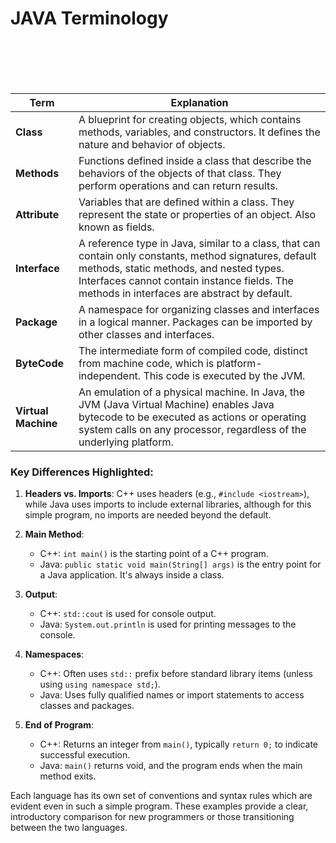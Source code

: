 # JAVA Terminology

<br>
<br>
<br>
<br>

| Term                | Explanation                                                                                                                                                                                                                                        |
| ------------------- | -------------------------------------------------------------------------------------------------------------------------------------------------------------------------------------------------------------------------------------------------- |
| **Class**           | A blueprint for creating objects, which contains methods, variables, and constructors. It defines the nature and behavior of objects.                                                                                                              |
| **Methods**         | Functions defined inside a class that describe the behaviors of the objects of that class. They perform operations and can return results.                                                                                                         |
| **Attribute**       | Variables that are defined within a class. They represent the state or properties of an object. Also known as fields.                                                                                                                              |
| **Interface**       | A reference type in Java, similar to a class, that can contain only constants, method signatures, default methods, static methods, and nested types. Interfaces cannot contain instance fields. The methods in interfaces are abstract by default. |
| **Package**         | A namespace for organizing classes and interfaces in a logical manner. Packages can be imported by other classes and interfaces.                                                                                                                   |
| **ByteCode**        | The intermediate form of compiled code, distinct from machine code, which is platform-independent. This code is executed by the JVM.                                                                                                               |
| **Virtual Machine** | An emulation of a physical machine. In Java, the JVM (Java Virtual Machine) enables Java bytecode to be executed as actions or operating system calls on any processor, regardless of the underlying platform.                                     |

### Key Differences Highlighted:

1. **Headers vs. Imports**: C++ uses headers (e.g., `#include <iostream>`), while Java uses imports to include external libraries, although for this simple program, no imports are needed beyond the default.

2. **Main Method**:

   - C++: `int main()` is the starting point of a C++ program.
   - Java: `public static void main(String[] args)` is the entry point for a Java application. It's always inside a class.

3. **Output**:

   - C++: `std::cout` is used for console output.
   - Java: `System.out.println` is used for printing messages to the console.

4. **Namespaces**:

   - C++: Often uses `std::` prefix before standard library items (unless using `using namespace std;`).
   - Java: Uses fully qualified names or import statements to access classes and packages.

5. **End of Program**:
   - C++: Returns an integer from `main()`, typically `return 0;` to indicate successful execution.
   - Java: `main()` returns void, and the program ends when the main method exits.

Each language has its own set of conventions and syntax rules which are evident even in such a simple program. These examples provide a clear, introductory comparison for new programmers or those transitioning between the two languages.
